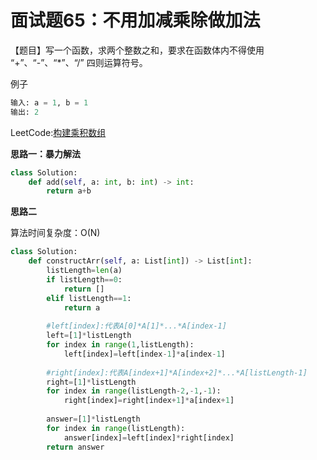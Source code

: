 # 面试题65：不用加减乘除做加法

【题目】写一个函数，求两个整数之和，要求在函数体内不得使用 “+”、“-”、“*”、“/” 四则运算符号。

例子

```python
输入: a = 1, b = 1
输出: 2
```

LeetCode:[构建乘积数组](https://leetcode-cn.com/problems/gou-jian-cheng-ji-shu-zu-lcof/)



**思路一：暴力解法**

```Python
class Solution:
    def add(self, a: int, b: int) -> int:
        return a+b
```





**思路二**

算法时间复杂度：O(N)

```python
class Solution:
    def constructArr(self, a: List[int]) -> List[int]:
        listLength=len(a)
        if listLength==0:
            return []
        elif listLength==1:
            return a
   
        #left[index]:代表A[0]*A[1]*...*A[index-1]
        left=[1]*listLength  
        for index in range(1,listLength):
            left[index]=left[index-1]*a[index-1]
        
        #right[index]:代表A[index+1]*A[index+2]*...*A[listLength-1]
        right=[1]*listLength  
        for index in range(listLength-2,-1,-1):
            right[index]=right[index+1]*a[index+1]
        
        answer=[1]*listLength  
        for index in range(listLength):
            answer[index]=left[index]*right[index]
        return answer         
```

